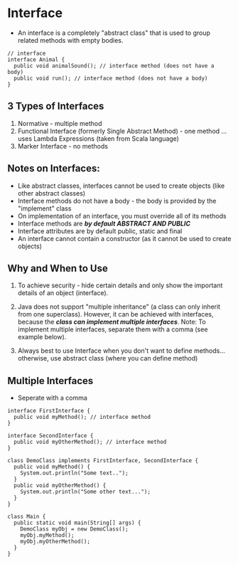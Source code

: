 # Interface

- An interface is a completely "abstract class" that is used to group related methods with empty bodies.

```
// interface
interface Animal {
  public void animalSound(); // interface method (does not have a body)
  public void run(); // interface method (does not have a body)
}
```

## 3 Types of Interfaces

1. Normative - multiple method
2. Functional Interface (formerly Single Abstract Method) - one method ... uses Lambda Expressions (taken from Scala language)
3. Marker Interface - no methods

## Notes on Interfaces:

- Like abstract classes, interfaces cannot be used to create objects (like other abstract classes)
- Interface methods do not have a body - the body is provided by the "implement" class
- On implementation of an interface, you must override all of its methods
- Interface methods are **_by default ABSTRACT AND PUBLIC_**
- Interface attributes are by default public, static and final
- An interface cannot contain a constructor (as it cannot be used to create objects)

## Why and When to Use

1. To achieve security - hide certain details and only show the important details of an object (interface).

2. Java does not support "multiple inheritance" (a class can only inherit from one superclass). However, it can be achieved with interfaces, because the **_class can implement multiple interfaces_**. Note: To implement multiple interfaces, separate them with a comma (see example below).

3. Always best to use Interface when you don't want to define methods... otherwise, use abstract class (where you can define method)

## Multiple Interfaces

- Seperate with a comma

```
interface FirstInterface {
  public void myMethod(); // interface method
}

interface SecondInterface {
  public void myOtherMethod(); // interface method
}

class DemoClass implements FirstInterface, SecondInterface {
  public void myMethod() {
    System.out.println("Some text..");
  }
  public void myOtherMethod() {
    System.out.println("Some other text...");
  }
}

class Main {
  public static void main(String[] args) {
    DemoClass myObj = new DemoClass();
    myObj.myMethod();
    myObj.myOtherMethod();
  }
}
```
